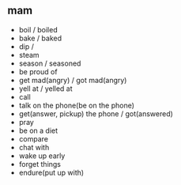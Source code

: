 ## mam
- boil / boiled
- bake / baked
- dip /
- steam
- season / seasoned
- be proud of
- get mad(angry) / got mad(angry)
- yell at / yelled at
- call
- talk on the phone(be on the phone)
- get(answer, pickup) the phone / got(answered)
- pray
- be on a diet
- compare
- chat with
- wake up early
- forget things
- endure(put up with)
